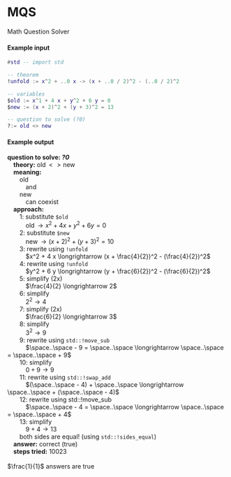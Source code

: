 # MQS

Math Question Solver

#### Example input

```lua
#std -- import std

-- theorem
!unfold := x^2 + ..0 x -> (x + ..0 / 2)^2 - (..0 / 2)^2

-- variables
$old := x^1 + 4 x + y^2 + 6 y = 0
$new := (x + 2)^2 + (y + 3)^2 = 13

-- question to solve (?0)
?:= old <> new
```

#### Example output

**question to solve: *?0*** \
&emsp;**theory:** $\operatorname{old} <> \operatorname{new}$ \
&emsp;**meaning:** \
&emsp;&emsp;$\operatorname{old}$ \
&emsp;&emsp;&emsp;and \
&emsp;&emsp;$\operatorname{new}$ \
&emsp;&emsp;&emsp;can coexist \
&emsp;**approach:** \
&emsp;&emsp;1: substitute `$old` \
&emsp;&emsp;&emsp;$\operatorname{old} \longrightarrow x^2 + 4 x + y^2 + 6 y = 0$ \
&emsp;&emsp;2: substitute `$new` \
&emsp;&emsp;&emsp;$\operatorname{new} \longrightarrow (x + 2)^2 + (y + 3)^2 = 10$ \
&emsp;&emsp;3: rewrite using `!unfold` \
&emsp;&emsp;&emsp;$x^2 + 4 x \longrightarrow (x + \frac{4}{2})^2 - (\frac{4}{2})^2$ \
&emsp;&emsp;4: rewrite using `!unfold` \
&emsp;&emsp;&emsp;$y^2 + 6 y \longrightarrow (y + \frac{6}{2})^2 - (\frac{6}{2})^2$ \
&emsp;&emsp;5: simplify (2x) \
&emsp;&emsp;&emsp;$\frac{4}{2} \longrightarrow 2$ \
&emsp;&emsp;6: simplify \
&emsp;&emsp;&emsp;$2^2 \longrightarrow 4$ \
&emsp;&emsp;7: simplify (2x) \
&emsp;&emsp;&emsp;$\frac{6}{2} \longrightarrow 3$ \
&emsp;&emsp;8: simplify \
&emsp;&emsp;&emsp;$3^2 \longrightarrow 9$ \
&emsp;&emsp;9: rewrite using `std::!move_sub` \
&emsp;&emsp;&emsp;$\space..\space - 9 = \space..\space \longrightarrow \space..\space = \space..\space + 9$ \
&emsp;&emsp;10: simplify \
&emsp;&emsp;&emsp;$0 + 9 \longrightarrow 9$ \
&emsp;&emsp;11: rewrite using `std::!swap_add` \
&emsp;&emsp;&emsp;$(\space..\space - 4) + \space..\space \longrightarrow \space..\space + (\space..\space - 4)$ \
&emsp;&emsp;12: rewrite using std::!move_sub \
&emsp;&emsp;&emsp;$\space..\space - 4 = \space..\space \longrightarrow \space..\space = \space..\space + 4$ \
&emsp;&emsp;13: simplify \
&emsp;&emsp;&emsp;$9 + 4 \longrightarrow 13$ \
&emsp;&emsp;both sides are equal! (using `std::!sides_equal`) \
&emsp;**answer:** correct (true) \
&emsp;**steps tried:** 10023 \
 \
$\frac{1}{1}$ answers are true
